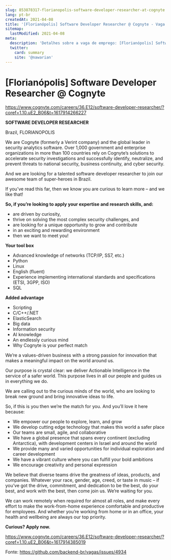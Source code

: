 ```yaml
---
slug: 853878317-florianopolis-software-developer-researcher-at-cognyte
lang: pt-br
createdAt: 2021-04-08
title: '[Florianópolis] Software Developer Researcher @ Cognyte - Vaga de Emprego'
sitemap:
  lastModified: 2021-04-08
meta:
  description: 'Detalhes sobre a vaga de emprego: [Florianópolis] Software Developer Researcher @ Cognyte'
  twitter:
    card: summary
    site: '@nawarian'
---
```


# [Florianópolis] Software Developer Researcher @ Cognyte

https://www.cognyte.com/careers/36.E12/software-developer-researcher/?coref=1.10.uE2_B06&t=1617914266227

**SOFTWARE DEVELOPER RESEARCHER**

Brazil, FLORIANOPOLIS

We are Cognyte (formerly a Verint company) and the global leader in security analytics software. Over 1,000 government and enterprise organizations in more than 100 countries rely on Cognyte’s solutions to accelerate security investigations and successfully identify, neutralize, and prevent threats to national security, business continuity, and cyber security.

And we are looking for a talented software developer researcher to join our awesome team of super-heroes in Brazil.

If you’ve read this far, then we know you are curious to learn more – and we like that!

**So, if you’re looking to apply your expertise and research skills, and:**

-  are driven by curiosity,
- thrive on solving the most complex security challenges, and
- are looking for a unique opportunity to grow and contribute
-  in an exciting and rewarding environment
- then we want to meet you!

**Your tool box**

-  Advanced knowledge of networks (TCP/IP, SS7, etc.)
- Python
- Linux
- English (fluent)
- Experience implementing international standards and specifications (ETSI, 3GPP, ISO)
- SQL

**Added advantage**

- Scripting
- C/C++/.NET
- ElasticSearch
- Big data
- Information security
- AI knowledge
- An endlessly curious mind
- Why Cognyte is your perfect match

We’re a values-driven business with a strong passion for innovation that makes a meaningful impact on the world around us.

Our purpose is crystal clear: we deliver Actionable Intelligence in the service of a safer world. This purpose lives in all our people and guides us in everything we do.

We are calling out to the curious minds of the world, who are looking to break new ground and bring innovative ideas to life.

So, if this is you then we’re the match for you. And you’ll love it here because:

- We empower our people to explore, learn, and grow
- We develop cutting edge technology that makes this world a safer place
- Our teams are small, agile, and collaborative
- We have a global presence that spans every continent (excluding Antarctica), with development centers in Israel and around the world
- We provide many and varied opportunities for individual exploration and career development
- We have a vibrant culture where you can fulfill your bold ambitions
- We encourage creativity and personal expression

 

We believe that diverse teams drive the greatness of ideas, products, and companies. Whatever your race, gender, age, creed, or taste in music – if you’ve got the drive, commitment, and dedication to be the best, do your best, and work with the best, then come join us. We’re waiting for you.

We can work remotely when required for almost all roles, and make every effort to make the work-from-home experience comfortable and productive for employees. And whether you’re working from home or in an office, your health and wellbeing are always our top priority.

**Curious? Apply now.**

https://www.cognyte.com/careers/36.E12/software-developer-researcher/?coref=1.10.uE2_B06&t=1617914385019

Fonte: https://github.com/backend-br/vagas/issues/4934